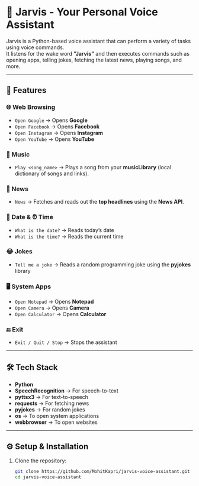 # 🧠 Jarvis - Your Personal Voice Assistant  

Jarvis is a Python-based voice assistant that can perform a variety of tasks using voice commands.  
It listens for the wake word **"Jarvis"** and then executes commands such as opening apps, telling jokes, fetching the latest news, playing songs, and more.  

---

## 🚀 Features

### 🌐 Web Browsing
- `Open Google` → Opens **Google**
- `Open Facebook` → Opens **Facebook**
- `Open Instagram` → Opens **Instagram**
- `Open YouTube` → Opens **YouTube**

### 🎵 Music
- `Play <song_name>` → Plays a song from your **musicLibrary** (local dictionary of songs and links).  

### 📰 News
- `News` → Fetches and reads out the **top headlines** using the **News API**.  

### 📅 Date & ⏰ Time
- `What is the date?` → Reads today’s date  
- `What is the time?` → Reads the current time  

### 😂 Jokes
- `Tell me a joke` → Reads a random programming joke using the **pyjokes** library  

### 🖥️ System Apps
- `Open Notepad` → Opens **Notepad**  
- `Open Camera` → Opens **Camera**  
- `Open Calculator` → Opens **Calculator**  

### 🔚 Exit
- `Exit / Quit / Stop` → Stops the assistant  

---

## 🛠️ Tech Stack
- **Python**  
- **SpeechRecognition** → For speech-to-text  
- **pyttsx3** → For text-to-speech  
- **requests** → For fetching news  
- **pyjokes** → For random jokes  
- **os** → To open system applications  
- **webbrowser** → To open websites  

---

## ⚙️ Setup & Installation

1. Clone the repository:
   ```bash
   git clone https://github.com/MohitKapri/jarvis-voice-assistant.git
   cd jarvis-voice-assistant
